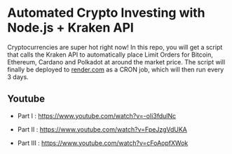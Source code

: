 # Automated Crypto Investing with Node.js + Kraken API

Cryptocurrencies are super hot right now! In this repo, you will get a script that calls the Kraken API to automatically place Limit Orders for Bitcoin, Ethereum, Cardano and Polkadot at around the market price. The script will finally be deployed to [render.com](http://render.com​) as a CRON job, which will then run every 3 days.

## Youtube

* Part I : <https://www.youtube.com/watch?v=-oIi3fdulNc>

* Part II : <https://www.youtube.com/watch?v=FpeJzgVdUKA>

* Part III : <https://www.youtube.com/watch?v=cFoAopfXWok>
